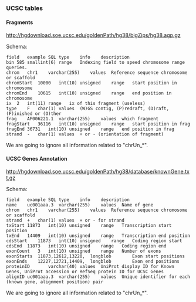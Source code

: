 ### UCSC tables

#### Fragments

http://hgdownload.soe.ucsc.edu/goldenPath/hg38/bigZips/hg38.agp.gz

Schema:

```
field	example	SQL type	info	description
bin	585	smallint(6)	range	Indexing field to speed chromosome range queries.
chrom	chr1	varchar(255)	values	Reference sequence chromosome or scaffold
chromStart	10000	int(10) unsigned	range	start position in chromosome
chromEnd	10615	int(10) unsigned	range	end position in chromosome
ix	2	int(11)	range	ix of this fragment (useless)
type	F	char(1)	values	(W)GS contig, (P)redraft, (D)raft, (F)inished or (O)ther
frag	AP006221.1	varchar(255)	values	which fragment
fragStart	36116	int(10) unsigned	range	start position in frag
fragEnd	36731	int(10) unsigned	range	end position in frag
strand	-	char(1)	values	+ or - (orientation of fragment)
```

We are going to ignore all information related to "chrUn_*".

#### UCSC Genes Annotation

http://hgdownload.soe.ucsc.edu/goldenPath/hg38/database/knownGene.txt.gz

Schema:

```
field	example	SQL type	info	description
name	uc001aaa.3	varchar(255)	values	Name of gene
chrom	chr1	varchar(255)	values	Reference sequence chromosome or scaffold
strand	+	char(1)	values	+ or - for strand
txStart	11873	int(10) unsigned	range	Transcription start position
txEnd	14409	int(10) unsigned	range	Transcription end position
cdsStart	11873	int(10) unsigned	range	Coding region start
cdsEnd	11873	int(10) unsigned	range	Coding region end
exonCount	3	int(10) unsigned	range	Number of exons
exonStarts	11873,12612,13220,	longblob	 	Exon start positions
exonEnds	12227,12721,14409,	longblob	 	Exon end positions
proteinID	 	varchar(40)	values	UniProt display ID for Known Genes, UniProt accession or RefSeq protein ID for UCSC Genes
alignID	uc001aaa.3	varchar(255)	values	Unique identifier for each (known gene, alignment position) pair
```

We are going to ignore all information related to "chrUn_*".